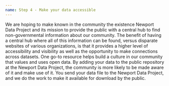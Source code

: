 ```yaml
---
name: Step 4 - Make your data accessible
---
```

We are hoping to make known in the community the existence Newport Data Project and its mission to provide the public with a central hub to find non-governmental information about our community. The benefit of having a central hub where all of this information can be found, versus disparate websites of various organizations, is that it provides a higher level of accessibility and visibility as well as the opportunity to make connections across datasets. One go-to resource helps build a culture in our community that values and uses open data. By adding your data to the public repository at the Newport Data Project, the community is more likely to be made aware of it and make use of it. You send your data file to the Newport Data Project, and we do the work to make it available for download by the public.
